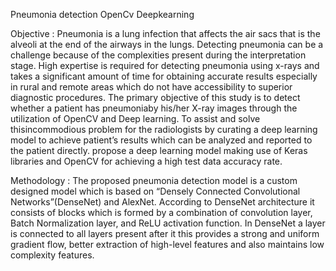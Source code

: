 Pneumonia detection OpenCv Deepkearning 

Objective : Pneumonia is a lung infection that affects the air sacs that is the alveoli at the end of the airways in the lungs. Detecting pneumonia can be a challenge because
of the complexities present during the interpretation stage. High expertise is required for detecting pneumonia using x-rays and takes a significant amount
of time for obtaining accurate results especially in rural and remote areas which do not have accessibility to superior diagnostic procedures. The primary objective of this study is to detect whether a patient has pneumoniaby his/her X-ray images through the utilization of OpenCV and Deep learning. To assist and solve thisincommodious problem for the radiologists by curating a deep learning model to achieve patient’s results which can be analyzed and reported to the patient directly.  propose a deep learning model making use of Keras libraries and OpenCV for achieving a high test data accuracy rate.


Methodology : The proposed pneumonia detection model is a custom 
designed model which is based on “Densely Connected 
Convolutional Networks”(DenseNet) and AlexNet. 
According to DenseNet architecture it consists of blocks 
which is formed by a combination of convolution layer, 
Batch Normalization layer, and ReLU activation function. In 
DenseNet a layer is connected to all layers present after it 
this provides a strong and uniform gradient flow, better 
extraction of high-level features and also maintains low 
complexity features. 

